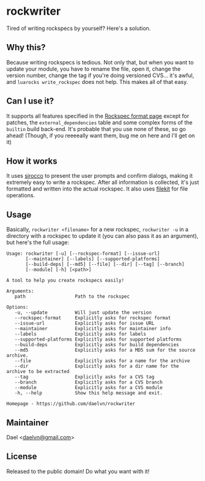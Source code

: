 <h1>rockwriter</h1>
Tired of writing rockspecs by yourself? Here's a solution.<br>

## Why this?

Because writing rockspecs is tedious. Not only that, but when you want to update your module, you have to rename the file, open it, change the version number, change the tag if you're doing versioned CVS... it's awful, and `luarocks write_rockspec` does not help. This makes all of that easy.

## Can I use it?

It supports all features specified in the [Rockspec format page](https://github.com/luarocks/luarocks/wiki/Rockspec-format) except for patches, the `external_dependencies` table and some complex forms of the `builtin` build back-end. It's probable that you use none of these, so go ahead! (Though, if you reeeeally want them, bug me on here and I'll get on it)

## How it works

It uses [sirocco](https://github.com/giann/sirocco) to present the user prompts and confirm dialogs, making it extremely easy to write a rockspec. After all information is collected, it's just formatted and written into the actual rockspec. It also uses [filekit](https://github.com/daelvn/filekit) for file operations.

## Usage

Basically, `rockwriter <filename>` for a new rockspec, `rockwriter -u` in a directory with a rockspec to update it (you can also pass it as an argument), but here's the full usage:

```
Usage: rockwriter [-u] [--rockspec-format] [--issue-url]
       [--maintainer] [--labels] [--supported-platforms]
       [--build-deps] [--md5] [--file] [--dir] [--tag] [--branch]
       [--module] [-h] [<path>]

A tool to help you create rockspecs easily!

Arguments:
   path                  Path to the rockspec

Options:
   -u, --update          Will just update the version
   --rockspec-format     Explicitly asks for rockspec format
   --issue-url           Explicitly asks for issue URL
   --maintainer          Explicitly asks for maintainer info
   --labels              Explicitly asks for labels
   --supported-platforms Explicitly asks for supported platforms
   --build-deps          Explicitly asks for build dependencies
   --md5                 Explicitly asks for a MD5 sum for the source archive.
   --file                Explicitly asks for a name for the archive
   --dir                 Explicitly asks for a dir name for the archive to be extracted
   --tag                 Explicitly asks for a CVS tag
   --branch              Explicitly asks for a CVS branch
   --module              Explicitly asks for a CVS module
   -h, --help            Show this help message and exit.

Homepage - https://github.com/daelvn/rockwriter
```

## Maintainer

Dael \<daelvn@gmail.com\>

## License

Released to the public domain! Do what you want with it!
